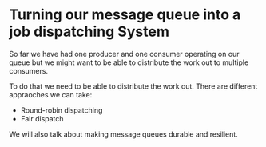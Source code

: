 # Turning our message queue into a job dispatching System

So far we have had one producer and one consumer operating on our queue but we might want to be able to distribute the work out to multiple consumers.

To do that we need to be able to distribute the work out. There are different appraoches we can take:

- Round-robin dispatching
- Fair dispatch

We will also talk about making message queues durable and resilient.
